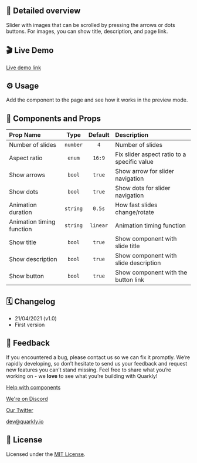 ## 📖 Detailed overview

Slider with images that can be scrolled by pressing the arrows or dots buttons.
For images, you can show title, description, and page link.

## 🎬 Live Demo

[Live demo link](https://quarkly-catalog.netlify.app/carousel/)

## ⚙️ Usage

Add the component to the page and see how it works in the preview mode.

## 🧩 Components and Props

| Prop Name                 |   Type   | Default  | Description                                 |
| :------------------------ | :------: | :------: | :------------------------------------------ |
| Number of slides          | `number` |   `4`    | Number of slides                            |
| Aspect ratio              |  `enum`  |  `16:9`  | Fix slider aspect ratio to a specific value |
| Show arrows               |  `bool`  |  `true`  | Show arrow for slider navigation            |
| Show dots                 |  `bool`  |  `true`  | Show dots for slider navigation             |
| Animation duration        | `string` |  `0.5s`  | How fast slides change/rotate               |
| Animation timing function | `string` | `linear` | Animation timing function                   |
| Show title                |  `bool`  |  `true`  | Show component with slide title             |
| Show description          |  `bool`  |  `true`  | Show component with slide description       |
| Show button               |  `bool`  |  `true`  | Show component with the button link         |

## 🗓 Changelog

-   21/04/2021 (v1.0)
-   First version

## 📮 Feedback

If you encountered a bug, please contact us so we can fix it promptly. We’re rapidly developing, so don’t hesitate to send us your feedback and request new features you can’t stand missing. Feel free to share what you’re working on - we **love** to see what you’re building with Quarkly!

[Help with components](https://community.quarkly.io/c/requests/11)

[We're on Discord](https://discord.gg/f9KhSMGX)

[Our Twitter](https://twitter.com/quarklyapp)

[dev@quarkly.io](mailto:dev@quarkly.io)

## 📝 License

Licensed under the [MIT License](./LICENSE).
